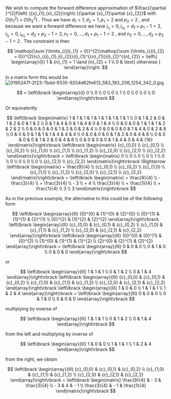 We wish to compute the forward difference approximation of $\frac{{\partial }^{2}f\left( {{x}_{1},{x}_{2}}\right) }{\partial {x}_{1}\partial {x}_{2}}$ with $O\left( {h}_{1}^{2}\right)  + O\left( {h}_{2}^{2}\right)$ . Thus we have ${d}_{1} = 1,{d}_{2} = 1,{p}_{1} = 2$ and ${p}_{2} = 2$ , and because we want a forward difference we have ${i}_{{l}_{1}} = 0,{i}_{{u}_{1}} = {d}_{1} + {p}_{1} - 1 = 2,{i}_{{l}_{2}} = 0,{i}_{{u}_{2}} = {d}_{2} + {p}_{2} - 1 = 2,{n}_{1} = 0,\ldots ,{d}_{1} + {p}_{1} - 1 = 2$ , and ${n}_{2} = 0,\ldots ,{d}_{2} + {p}_{2} - 1 = 2$ . The constraint is then

$$
\mathop{\sum }\limits_{{{i}_{1} = 0}}^{2}\mathop{\sum }\limits_{{{i}_{2} = 0}}^{2}{c}_{{i}_{1},{i}_{2}}{i}_{1}^{{n}_{1}}{i}_{2}^{{n}_{2}} = \left\{  \begin{array}{ll} 1 & {n}_{1} = 1 \land  {n}_{2} = 1 \\  0 & \text{ otherwise } \end{array}\right.
$$

In a matrix form this would be![0195247f-2f23-7bdd-9335-9204d62fe613_583_193_206_1254_342_0.jpg](images/0195247f-2f23-7bdd-9335-9204d62fe613_583_193_206_1254_342_0.jpg)

$$
= \left\lbrack  \begin{array}{l} 0 \\  0 \\  0 \\  0 \\  1 \\  0 \\  0 \\  0 \\  0 \end{array}\right\rbrack
$$

Or equivalently

$$
\left\lbrack  \begin{matrix} 1 & 1 & 1 & 1 & 1 & 1 & 1 & 1 & 1 \\  0 & 1 & 2 & 0 & 1 & 2 & 0 & 1 & 2 \\  0 & 1 & 4 & 0 & 1 & 4 & 0 & 1 & 4 \\  0 & 0 & 0 & 1 & 1 & 1 & 2 & 2 & 2 \\  0 & 0 & 0 & 0 & 1 & 2 & 0 & 2 & 4 \\  0 & 0 & 0 & 0 & 1 & 4 & 0 & 2 & 8 \\  0 & 0 & 0 & 1 & 1 & 1 & 4 & 4 & 4 \\  0 & 0 & 0 & 0 & 1 & 2 & 0 & 4 & 8 \\  0 & 0 & 0 & 0 & 1 & 2 & 0 & 4 & 8 \\  0 & 0 & 0 & 0 & 1 & 4 & 0 & 4 & {16} \end{matrix}\right\rbrack  \left\lbrack  \begin{matrix} {c}_{0,0} \\  {c}_{0,1} \\  {c}_{0,2} \\  {c}_{1,0} \\  {c}_{1,1} \\  {c}_{1,2} \\  {c}_{2,0} \\  {c}_{2,1} \\  {c}_{2,2} \end{matrix}\right\rbrack   = \left\lbrack  \begin{matrix} 0 \\  0 \\  0 \\  0 \\  1 \\  0 \\  0 \\  0 \\  0 \\  0 \\  {c}_{2,1} \\  {c}_{2,2} \end{matrix}\right\rbrack   \Rightarrow  \left\lbrack  \begin{matrix}  + \frac{9}{4} \\  {c}_{0,1} \\  {c}_{0,2} \\  {c}_{1,0} \\  {c}_{1,1} \\  {c}_{1,2} \\  {c}_{2,0} \\  {c}_{2,1} \\  {c}_{2,2} \end{matrix}\right\rbrack   = \left\lbrack  \begin{matrix}  + \frac{9}{4} \\   - \frac{3}{4} \\   + \frac{3}{4} \\   - 3 \\   + 4 \\  \frac{3}{4} \\   + \frac{1}{4} \\   + \frac{1}{4} \\  3 \\  3 \end{matrix}\right\rbrack
$$

As in the previous example, the alternative to this could be of the following form

$$
\left\lbrack  \begin{array}{lll} {0}^{0} & {1}^{0} & {2}^{0} \\  {0}^{1} & {1}^{1} & {2}^{1} \\  {0}^{2} & {1}^{2} & {2}^{2} \end{array}\right\rbrack  \left\lbrack  \begin{array}{lll} {c}_{0,0} & {c}_{0,1} & {c}_{0,2} \\  {c}_{1,0} & {c}_{1,1} & {c}_{1,2} \\  {c}_{2,0} & {c}_{2,1} & {c}_{2,2} \end{array}\right\rbrack  \left\lbrack  \begin{array}{lll} {0}^{0} & {0}^{1} & {0}^{2} \\  {1}^{0} & {1}^{1} & {1}^{2} \\  {2}^{0} & {2}^{1} & {2}^{2} \end{array}\right\rbrack   = \left\lbrack  \begin{array}{lll} 0 & 0 & 0 \\  0 & 1 & 0 \\  0 & 0 & 0 \end{array}\right\rbrack
$$

or

$$
\left\lbrack  \begin{array}{lll} 1 & 1 & 1 \\  0 & 1 & 2 \\  0 & 1 & 4 \end{array}\right\rbrack  \left\lbrack  \begin{array}{lll} {c}_{0,0} & {c}_{0,1} & {c}_{0,2} \\  {c}_{1,0} & {c}_{1,1} & {c}_{1,2} \\  {c}_{2,0} & {c}_{2,1} & {c}_{2,2} \end{array}\right\rbrack  \left\lbrack  \begin{array}{lll} 1 & 0 & 0 \\  1 & 1 & 1 \\  1 & 2 & 4 \end{array}\right\rbrack   = \left\lbrack  \begin{array}{lll} 0 & 0 & 0 \\  0 & 1 & 0 \\  0 & 0 & 0 \end{array}\right\rbrack
$$

multiplying by inverse of

$$
\left\lbrack  \begin{array}{lll} 1 & 1 & 1 \\  0 & 1 & 2 \\  0 & 1 & 4 \end{array}\right\rbrack
$$

from the left and multiplying by inverse of

$$
\left\lbrack  \begin{array}{lll} 1 & 0 & 0 \\  1 & 1 & 1 \\  1 & 2 & 4 \end{array}\right\rbrack
$$

from the right, we obtain

$$
\left\lbrack  \begin{array}{lll} {c}_{0,0} & {c}_{0,1} & {c}_{0,2} \\  {c}_{1,0} & {c}_{1,1} & {c}_{1,2} \\  {c}_{2,0} & {c}_{2,1} & {c}_{2,2} \end{array}\right\rbrack   = \left\lbrack  \begin{matrix} \frac{9}{4} &  - 3 & \frac{3}{4} \\   - 3 & 4 &  - 1 \\  \frac{3}{4} &  - 1 & \frac{1}{4} \end{matrix}\right\rbrack
$$